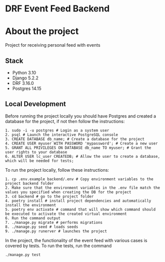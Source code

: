 # DRF Event Feed Backend

# About the project 
Project for receiving personal feed with events

## Stack

- Python 3.10
- Django 5.2.2
- DRF 3.16.0
- Postgres 14.15

## Local Development
Before running the project locally you should have Postgres and created a database for the project, if not then follow the instructions:
```
1. sudo -i -u postgres # Login as a system user
2. psql # Launch the interactive PostgreSQL console
3. CREATE DATABASE db_name; # Create a database for the project
4. CREATE USER myuser WITH PASSWORD 'mypassword'; # Create a new user
5. GRANT ALL PRIVILEGES ON DATABASE db_name TO myuser; # Grant the user rights to your database
6. ALTER USER lc_user CREATEDB; # Allow the user to create a database, which will be needed for tests;
```

To run the project locally, follow these instructions:
```
1. cp .env.example backend/.env # Copy environment variables to the project backend folder
2. Make sure that the environment variables in the .env file match the values ​​you specified when creating the DB for the project
3. cd backend # go to the project folder
4. poetry install # install project dependencies and automatically install the environment
5. poetry env activate # command that will show which command should be executed to activate the created virtual environment
6. Run the command output
7. ./manage.py migrate # performs migrations
8. ./manage.py seed # loads seeds
9. ./manage.py runerver # launches the project
```
In the project, the functionality of the event feed with various cases is covered by tests. To run the tests, run the command
```
./manage.py test
```

